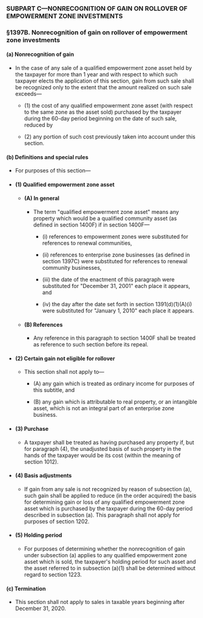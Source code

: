 ### SUBPART C—NONRECOGNITION OF GAIN ON ROLLOVER OF EMPOWERMENT ZONE INVESTMENTS

### §1397B. Nonrecognition of gain on rollover of empowerment zone investments
#### (a) Nonrecognition of gain
* In the case of any sale of a qualified empowerment zone asset held by the taxpayer for more than 1 year and with respect to which such taxpayer elects the application of this section, gain from such sale shall be recognized only to the extent that the amount realized on such sale exceeds—

  * (1) the cost of any qualified empowerment zone asset (with respect to the same zone as the asset sold) purchased by the taxpayer during the 60-day period beginning on the date of such sale, reduced by

  * (2) any portion of such cost previously taken into account under this section.

#### (b) Definitions and special rules
* For purposes of this section—

* #### (1) Qualified empowerment zone asset
  * #### (A) In general
    * The term "qualified empowerment zone asset" means any property which would be a qualified community asset (as defined in section 1400F) if in section 1400F—

      * (i) references to empowerment zones were substituted for references to renewal communities,

      * (ii) references to enterprise zone businesses (as defined in section 1397C) were substituted for references to renewal community businesses,

      * (iii) the date of the enactment of this paragraph were substituted for "December 31, 2001" each place it appears, and

      * (iv) the day after the date set forth in section 1391(d)(1)(A)(i) were substituted for "January 1, 2010" each place it appears.

  * #### (B) References
    * Any reference in this paragraph to section 1400F shall be treated as reference to such section before its repeal.

* #### (2) Certain gain not eligible for rollover
  * This section shall not apply to—

    * (A) any gain which is treated as ordinary income for purposes of this subtitle, and

    * (B) any gain which is attributable to real property, or an intangible asset, which is not an integral part of an enterprise zone business.

* #### (3) Purchase
  * A taxpayer shall be treated as having purchased any property if, but for paragraph (4), the unadjusted basis of such property in the hands of the taxpayer would be its cost (within the meaning of section 1012).

* #### (4) Basis adjustments
  * If gain from any sale is not recognized by reason of subsection (a), such gain shall be applied to reduce (in the order acquired) the basis for determining gain or loss of any qualified empowerment zone asset which is purchased by the taxpayer during the 60-day period described in subsection (a). This paragraph shall not apply for purposes of section 1202.

* #### (5) Holding period
  * For purposes of determining whether the nonrecognition of gain under subsection (a) applies to any qualified empowerment zone asset which is sold, the taxpayer's holding period for such asset and the asset referred to in subsection (a)(1) shall be determined without regard to section 1223.

#### (c) Termination
* This section shall not apply to sales in taxable years beginning after December 31, 2020.